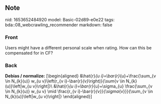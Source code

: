 ## Note
nid: 1653652484920
model: Basic-02d89-e0e22
tags: bda::08_webcrawling_recommender
markdown: false

### Front
Users might have a different personal scale when rating. How can this be compensated for in CF?

### Back
<b>Debias / normalize:</b> \[\begin{aligned} &\hat{r}_{u
i}=\bar{r}_{u}+\frac{\sum_{v \in N_{k}(u)} w_{u v}\left(r_{v
i}-\bar{r}_{v}\right)}{\sum_{v \in N_{k}(u)}\left|w_{u v}\right|}\\
&\hat{r}_{u i}=\bar{r}_{u}+\sigma_{u} \frac{\sum_{v \in
N_{k}(u)} w_{u v} \mid \frac{r_{v
i}-\bar{r}_{v}}{\sigma_{v}}}{\sum_{v \in N_{k}(u)}\left|w_{u
v}\right|} \end{aligned}\]
